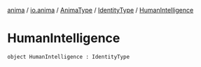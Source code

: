 [anima](../../../index.md) / [io.anima](../../index.md) / [AnimaType](../index.md) / [IdentityType](index.md) / [HumanIntelligence](./-human-intelligence.md)

# HumanIntelligence

`object HumanIntelligence : IdentityType`